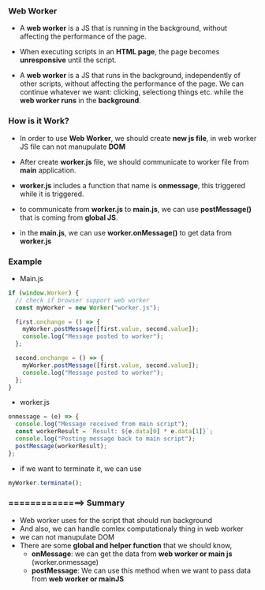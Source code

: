 ### Web Worker

- A **web worker** is a JS that is running in the background, without affecting the performance of the page.

- When executing scripts in an **HTML page**, the page becomes **unresponsive** until the script.

- A **web worker** is a JS that runs in the background, independently of other scripts, without affecting the performance of the page. We can continue whatever we want: clicking, selectiong things etc. while the **web worker runs** in the **background**.

### How is it Work?

- In order to use **Web Worker**, we should create **new js file**, in web worker JS file can not manupulate **DOM**

- After create **worker.js** file, we should communicate to worker file from **main** application.

- **worker.js** includes a function that name is **onmessage**, this triggered while it is triggered.

- to communicate from **worker.js** to **main.js**, we can use **postMessage()** that is coming from **global JS**.

- in the **main.js**, we can use **worker.onMessage()** to get data from **worker.js**

### Example

- Main.js

```js
if (window.Worker) {
  // check if browser support web worker
  const myWorker = new Worker("worker.js");

  first.onchange = () => {
    myWorker.postMessage([first.value, second.value]);
    console.log("Message posted to worker");
  };

  second.onchange = () => {
    myWorker.postMessage([first.value, second.value]);
    console.log("Message posted to worker");
  };
}
```

- worker.js

```js
onmessage = (e) => {
  console.log("Message received from main script");
  const workerResult = `Result: ${e.data[0] * e.data[1]}`;
  console.log("Posting message back to main script");
  postMessage(workerResult);
};
```

- if we want to terminate it, we can use

```js
myWorker.terminate();
```

### ==============> Summary

- Web worker uses for the script that should run background
- And also, we can handle comlex computationaly thing in web worker
- we can not manupulate DOM
- There are some **global and helper function** that we should know,
  - **onMessage**: we can get the data from **web worker or main js** (worker.onmessage)
  - **postMessage**: We can use this method when we want to pass data from **web worker or mainJS**

